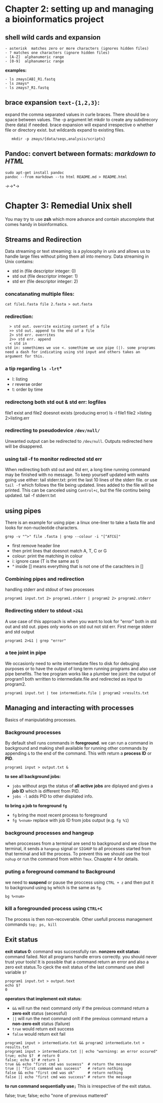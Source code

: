# Chapter 2: setting up and managing a bioinformatics project

## shell wild cards and expansion
    - asterisk  matches zero or more characters (ignores hidden files)
    - ? matches one characters (ignore hidden files)
    - [A-Z]  alphanumeric range
    - [0-9]  alphanumeric range

**examples:**

    - ls zmays[AB]_R1.fastq
    - ls zmays*
    - ls zmays?_R1.fastq

## brace expansion `text-{1,2,3}`:
expand the comma separated values in curle braces. There should be o space between values. The -p argument let mkdir to create any subdirecory (here data) if needed. brace expansion will expand irrespective o whether file or directory exist. but wildcards expand to existing files.

       mkdir -p zmays/{data/seqs,analysis/scripts}

## Pandoc: convert between formats: *markdown to HTML*

    sudo apt-get install pandoc
    pandoc --from markdown --to html README.md > README.html
*→*→*→
# Chapter 3: Remedial Unix shell
You may try to use **zsh** which more advance and contain atucomplete that comes handy in bioinformatics.
## Streams and Redirection
Data streaming or text streaming: is a pylosophy in unix and allows us to handle large files without piting them all into memory. Data streaming in Unix contains:
- std in (file descriptor integer: 0)
- std out (file descriptor integer: 1)
- std err (file descriptor integer: 2)
### concatanating multiple files:
    cat file1.fasta file 2.fasta > out.fasta
### redirection:
      > std out. overrite existing content of a file
      >> std out. append to the end of a file
      2> std err. overrites
      2>> std err. append
      < std in
    std in: somethimes we use <. somethime we use pipe (|). some programs need a dash for indicating using std input and others takes an argument for this.
### a tip regarding `ls -lrt`*
  - l: listing
  - r reverse order
  - t: order by time
### redirectong both std out & std err: logfiles
file1 exist and file2 doesnot exists (producing error)
    ls -l file1 file2 >listing 2>listing.err
### redirecting to pseudodevice `/dev/null/`
Unwanted output can be redirected to `/dev/null`. Outputs redirected here will be disappered.
### using tail -f to monitor redirected std err
When redirecting both std out and std err, a long time running command may be finished with no message. To keep yourself updated with wahts going use either:
    tail stderr.txt: print the last 10 lines of the stderr file.
or use `tail -f` which follows the file being updated. lines added to the file will be printed. This can be canceled using `Control+c`, but the file continu being updated.
    tail -f stderrr.txt
## using pipes
There is an example for using pipe: a linux one-liner to take a fasta file and looks for non-nucleotide characters.

    grep -v "^>" file .fasta | grep --colour -i "[^ATCG]"

  - first remove header line
  - then print lines that doesnot match A, T, C or G
  - colour: print the matching in colour
  - i: ignore case (T is the same as t)
  - ^ inside [] means everything that is not one of the carachters in []
### Combining pipes and redirection
handling stderr and stdout of two processes

    program1 input.txt 2> program1.stderr | program2 2> program2.stderr

### Redirecting stderr to stdout `>2&1`
A use case of this approach is when you want to look for "error" both in std out and std out. pipes only works on std out not std err. First merge stderr and std output

    program1 2>&1 | grep "error"
### a tee joint in pipe
We occasionly need to write intermediate files to disk for debuging purposes or to have the output of long term running programs and also use pipe benefits. The tee program works like a plumber tee joint: the output of program1 both wrritten to intermediate.file and redirected as input to program2.

    program1 input.txt | tee intermediate.file | program2 >results.txt

## Managing and interacting with processes
Basics of manipulatidng processes.
### Background processes
By default shell runs commands in **foreground**. we can run a command in background and making shell available for running other commands by appending `&` to the end of the command. This with return a **process ID** or **PID**.

    program1 input > output.txt &

  **to see all background jobs:**
- `jobs`  without args the status of **all active jobs** are diplayed and gives a **job ID** which is different from PID.
- `jobs -l` adds PID to other displated info.

**to bring a job to foreground `fg`**
- `fg` bring the most recent process to foreground
- `fg %<num>` replace <num> with job ID from jobs output (e.g. `fg %1`)

### background processes and **hangeup**
when proccesses from a terminal are send to background and we close the terminal, it sends a `hangeup` signal or `SIGHUP` to all processes started from that terminal and kill the process. To prevent this we should use the tool `nohup` or run the command from within `Tmux`. Chaapter 4 for details.

### puting a foreground command to Background
we need to **suspend** or pause the proccess using `CTRL + z` and then put it to background using `bg` which is the same as `fg`.

    bg %<num>
### kill a foregrounded process using `CTRL+C`
The process is then non-recoverable. Other usefull process management commands `top; ps, kill`

## Exit status
**exit status 0**: command was successfully ran. **nonzero exit status:** command failed. Not all programs handle errors correctly. you should never trust your tools! It is possible that a command return an error and also a zero exit status.To cjeck the exit status of the last command use shell variable `$?`

    program1 input.txt > output.text
    echo $?
    0
**operators that implement exit status:**
 - `&&` will run the next command only if the previous command return a **zero exit** status (secessful)
 - `||` will run the next command onlt if the previous command return a **non-zero exit** status (failure)
 - `true` would return exit success
 - `false` would return exit fail

```
program1 input > intermediate.txt && program2 intermediate.txt > results.txt
program1 input > intermediate.txt || echo "warninng: an error occured"
true; echo $?  # return 0
false; echo $? # return 1
true && echo "first cmd was suceess"  # return the message
true || "first command was suceess"   # return nothing
false && echo "first cmd was ok"      # return nothing
false || echo "first cmd was success" # return the message
```

**to run command sequentially use`;`**
This is irrespective of the exit status.

  false; true; false; echo "none of previous mattered"
